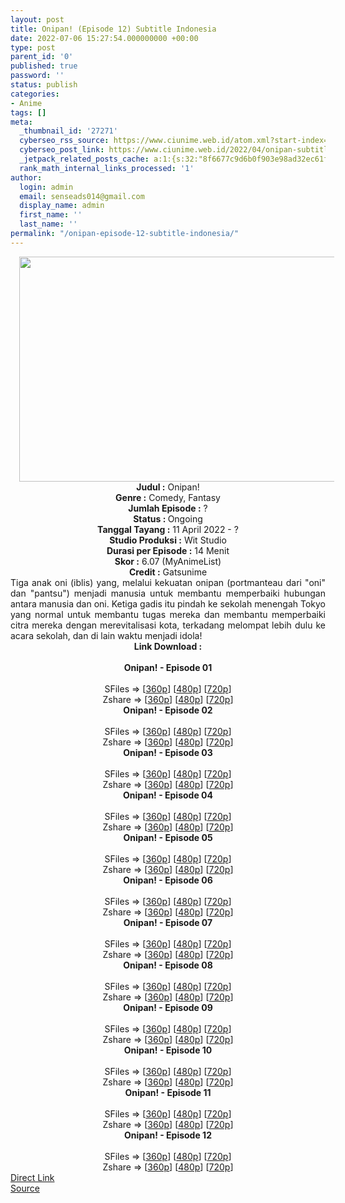 ```yaml
---
layout: post
title: Onipan! (Episode 12) Subtitle Indonesia
date: 2022-07-06 15:27:54.000000000 +00:00
type: post
parent_id: '0'
published: true
password: ''
status: publish
categories:
- Anime
tags: []
meta:
  _thumbnail_id: '27271'
  cyberseo_rss_source: https://www.ciunime.web.id/atom.xml?start-index=1
  cyberseo_post_link: https://www.ciunime.web.id/2022/04/onipan-subtitle-indonesia.html
  _jetpack_related_posts_cache: a:1:{s:32:"8f6677c9d6b0f903e98ad32ec61f8deb";a:2:{s:7:"expires";i:1657164551;s:7:"payload";a:3:{i:0;a:1:{s:2:"id";i:27035;}i:1;a:1:{s:2:"id";i:26937;}i:2;a:1:{s:2:"id";i:26895;}}}}
  rank_math_internal_links_processed: '1'
author:
  login: admin
  email: senseads014@gmail.com
  display_name: admin
  first_name: ''
  last_name: ''
permalink: "/onipan-episode-12-subtitle-indonesia/"
---
```

<div class="separator" style="clear: both; text-align: center;"><a href="https://blogger.googleusercontent.com/img/b/R29vZ2xl/AVvXsEjc2_uCm2HSivSUmw91t3QC0yWSNF-x-B0HdIEXs4U6MVgL1JeX_bOIdUf-RfVYsbASLFh247S6AIOsPEBJPWRfr64UcyaRQTi732K3gwHmFpNaCiWzC8vEicF8G49rE9rOK0CIQVvq-JuQwfjpLBkwHcRYq1JZENOXa6VvZFBH92s5NyB_au2fea2v/s1280/Onipan!.png" style="margin-left: 1em; margin-right: 1em;"><img border="0" data-original-height="720" data-original-width="1280" height="360" src="{{ site.baseurl }}/assets/2022/07/Onipan!.png" width="640" /></a></div>
<div class="separator" style="clear: both; text-align: center;"></div>
<div style="text-align: center;"><b>Judul</b><b><b> </b>:</b> Onipan!</div>
<div style="text-align: center;"><b><b>Genre :</b></b> Comedy, Fantasy</div>
<div style="text-align: center;"><b>Jumlah Episode :</b> ?<br /><b>Status :&nbsp;</b>Ongoing<br /><b>Tanggal Tayang :</b> 11 April&nbsp;2022 - ?<br /><b>Studio Produksi :</b>&nbsp;Wit Studio<br /><b>Durasi per Episode :</b> 14 Menit</div>
<div style="text-align: center;"><b>Skor :</b> 6.07 (MyAnimeList)</div>
<div style="text-align: center;"><b>Credit :</b>&nbsp;Gatsunime</div>
<div style="text-align: center;"></div>
<div style="text-align: justify;">Tiga anak oni (iblis) yang, melalui kekuatan onipan (portmanteau dari "oni" dan "pantsu") menjadi manusia untuk membantu memperbaiki hubungan antara manusia dan oni. Ketiga gadis itu pindah ke sekolah menengah Tokyo yang normal untuk membantu tugas mereka dan membantu memperbaiki citra mereka dengan merevitalisasi kota, terkadang melompat lebih dulu ke acara sekolah, dan di lain waktu menjadi idola!</div>
<div style="text-align: justify;"></div>
<div style="text-align: justify;"></div>
<div style="text-align: center;">
<div style="text-align: center;">
<div style="text-align: left;">
<div style="text-align: center;"><b>Link Download :</b></div>
<div style="text-align: center;"><b><br /></b></div>
<div style="text-align: center;"><span style="text-align: left;"><b>Onipan!&nbsp;</b></span><b>- Episode 01</b></div>
<div style="text-align: center;"><b><br /></b></div>
<div style="text-align: center;">SFiles =&gt; [<a href="http://www.solidfiles.com/v/jQAvP7LkgVzyx" target="_blank" rel="noopener">360p</a>] [<a href="http://www.solidfiles.com/v/nkrRK4Bg3MB7d" target="_blank" rel="noopener">480p</a>] [<a href="http://www.solidfiles.com/v/eWv5mY46xMw7m" target="_blank" rel="noopener">720p</a>]</div>
<div style="text-align: center;">Zshare =&gt; [<a href="https://www48.zippyshare.com/v/E3TwuBLZ/file.html" target="_blank" rel="noopener">360p</a>] [<a href="https://www48.zippyshare.com/v/Mj5mhwLf/file.html" target="_blank" rel="noopener">480p</a>] [<a href="https://www48.zippyshare.com/v/psIPKNHU/file.html" target="_blank" rel="noopener">720p</a>]</div>
<div style="text-align: center;"></div>
<div style="text-align: center;">
<div><span style="text-align: left;"><b>Onipan!&nbsp;</b></span><b>- Episode 02</b></div>
<div><b><br /></b></div>
<div>SFiles =&gt; [<a href="http://www.solidfiles.com/v/MW7pKzRWw4VgG" target="_blank" rel="noopener">360p</a>] [<a href="http://www.solidfiles.com/v/RxyMDNx6YAV5z" target="_blank" rel="noopener">480p</a>] [<a href="http://www.solidfiles.com/v/vNy7qVjrwQ22r" target="_blank" rel="noopener">720p</a>]</div>
<div>Zshare =&gt; [<a href="https://www48.zippyshare.com/v/oLphz0N2/file.html" target="_blank" rel="noopener">360p</a>] [<a href="https://www.mp4upload.com/w372y15ki46s" target="_blank" rel="noopener">480p</a>] [<a href="https://www.mp4upload.com/ikb2n36etwao" target="_blank" rel="noopener">720p</a>]</div>
<div></div>
<div>
<div><span style="text-align: left;"><b>Onipan!&nbsp;</b></span><b>- Episode 03</b></div>
<div><b><br /></b></div>
<div>SFiles =&gt; [<a href="http://www.solidfiles.com/v/pdZMRk4G4dQaw" target="_blank" rel="noopener">360p</a>] [<a href="http://www.solidfiles.com/v/2dNxpnWBdwVkN" target="_blank" rel="noopener">480p</a>] [<a href="http://www.solidfiles.com/v/dNa3ZXpMx4BqZ" target="_blank" rel="noopener">720p</a>]</div>
<div>Zshare =&gt; [<a href="https://www48.zippyshare.com/v/1EFFM32n/file.html" target="_blank" rel="noopener">360p</a>] [<a href="https://www.mp4upload.com/5tf75layohpo" target="_blank" rel="noopener">480p</a>] [<a href="https://www.mp4upload.com/h3swnj6vk1zd" target="_blank" rel="noopener">720p</a>]</div>
</div>
<div></div>
<div>
<div><span style="text-align: left;"><b>Onipan!&nbsp;</b></span><b>- Episode 04</b></div>
<div><b><br /></b></div>
<div>SFiles =&gt; [<a href="http://www.solidfiles.com/v/kXY4nYKQKgpyg" target="_blank" rel="noopener">360p</a>] [<a href="http://www.solidfiles.com/v/qda42XG7g4a2k" target="_blank" rel="noopener">480p</a>] [<a href="http://www.solidfiles.com/v/4Y7n3mrPVMVzm" target="_blank" rel="noopener">720p</a>]</div>
<div>Zshare =&gt; [<a href="https://www91.zippyshare.com/v/m1hcDdwT/file.html" target="_blank" rel="noopener">360p</a>] [<a href="https://www.mp4upload.com/c8r6y766ab2v" target="_blank" rel="noopener">480p</a>] [<a href="https://www91.zippyshare.com/v/7WhvFpiO/file.html" target="_blank" rel="noopener">720p</a>]</div>
</div>
<div></div>
<div>
<div><span style="text-align: left;"><b>Onipan!&nbsp;</b></span><b>- Episode 05</b></div>
<div><b><br /></b></div>
<div>SFiles =&gt; [<a href="http://www.solidfiles.com/v/dMQXdgk7DYR2G" target="_blank" rel="noopener">360p</a>] [<a href="http://www.solidfiles.com/v/RP5krZkKDVBmN" target="_blank" rel="noopener">480p</a>] [<a href="http://www.solidfiles.com/v/dMQXdGQmD5gAD" target="_blank" rel="noopener">720p</a>]</div>
<div>Zshare =&gt; [<a href="https://www15.zippyshare.com/v/uT7Qw9SS/file.html" target="_blank" rel="noopener">360p</a>] [<a href="https://www15.zippyshare.com/v/WQaV6sto/file.html" target="_blank" rel="noopener">480p</a>] [<a href="https://www15.zippyshare.com/v/kq2iW8PS/file.html" target="_blank" rel="noopener">720p</a>]</div>
</div>
<div></div>
<div>
<div><span style="text-align: left;"><b>Onipan!&nbsp;</b></span><b>- Episode 06</b></div>
<div><b><br /></b></div>
<div>SFiles =&gt; [<a href="http://www.solidfiles.com/v/dMQXdGB5MQMPG" target="_blank" rel="noopener">360p</a>] [<a href="http://www.solidfiles.com/v/MMryRLmLdNW6X" target="_blank" rel="noopener">480p</a>] [<a href="http://www.solidfiles.com/v/YPAXNK8Z5Pedd" target="_blank" rel="noopener">720p</a>]</div>
<div>Zshare =&gt; [<a href="https://www15.zippyshare.com/v/VcpOIbbN/file.html" target="_blank" rel="noopener">360p</a>] [<a href="https://www15.zippyshare.com/v/0SG04ZYo/file.html" target="_blank" rel="noopener">480p</a>] [<a href="https://www15.zippyshare.com/v/xaXbxuC9/file.html" target="_blank" rel="noopener">720p</a>]</div>
</div>
<div></div>
<div>
<div><span style="text-align: left;"><b>Onipan!&nbsp;</b></span><b>- Episode 07</b></div>
<div><b><br /></b></div>
<div>SFiles =&gt; [<a href="http://www.solidfiles.com/v/Pk5yz8gyqVaKW" target="_blank" rel="noopener">360p</a>] [<a href="http://www.solidfiles.com/v/wpdrQaYXKAxyG" target="_blank" rel="noopener">480p</a>] [<a href="http://www.solidfiles.com/v/VxVXm3zdNQ85N" target="_blank" rel="noopener">720p</a>]</div>
<div>Zshare =&gt; [<a href="https://www15.zippyshare.com/v/hy2Bda1h/file.html" target="_blank" rel="noopener">360p</a>] [<a href="https://www15.zippyshare.com/v/PkCPeYV2/file.html" target="_blank" rel="noopener">480p</a>] [<a href="https://www15.zippyshare.com/v/ksRMa19H/file.html" target="_blank" rel="noopener">720p</a>]</div>
</div>
<div></div>
<div>
<div><span style="text-align: left;"><b>Onipan!&nbsp;</b></span><b>- Episode 08</b></div>
<div><b><br /></b></div>
<div>SFiles =&gt; [<a href="http://www.solidfiles.com/v/7MyDX6QBYqVQq" target="_blank" rel="noopener">360p</a>] [<a href="http://www.solidfiles.com/v/GnwyXpk3XgZjM" target="_blank" rel="noopener">480p</a>] [<a href="http://www.solidfiles.com/v/peVX7ynWZWa2Z" target="_blank" rel="noopener">720p</a>]</div>
<div>Zshare =&gt; [<a href="https://www43.zippyshare.com/v/VyvEYXgo/file.html" target="_blank" rel="noopener">360p</a>] [<a href="https://www43.zippyshare.com/v/i1GyOFf8/file.html" target="_blank" rel="noopener">480p</a>] [<a href="https://www43.zippyshare.com/v/KndzsI32/file.html" target="_blank" rel="noopener">720p</a>]</div>
</div>
<div></div>
<div>
<div><span style="text-align: left;"><b>Onipan!&nbsp;</b></span><b>- Episode 09</b></div>
<div><b><br /></b></div>
<div>SFiles =&gt; [<a href="http://www.solidfiles.com/v/8y2YKngjyYddq" target="_blank" rel="noopener">360p</a>] [<a href="http://www.solidfiles.com/v/GnwyXAz2KNPnY" target="_blank" rel="noopener">480p</a>] [<a href="http://www.solidfiles.com/v/GnwyXavKq4235" target="_blank" rel="noopener">720p</a>]</div>
<div>Zshare =&gt; [<a href="https://www43.zippyshare.com/v/mZLR8p7g/file.html" target="_blank" rel="noopener">360p</a>] [<a href="https://www43.zippyshare.com/v/TSKKHTT7/file.html" target="_blank" rel="noopener">480p</a>] [<a href="https://www43.zippyshare.com/v/uTwJ0Isg/file.html" target="_blank" rel="noopener">720p</a>]</div>
</div>
<div></div>
<div>
<div><span style="text-align: left;"><b>Onipan!&nbsp;</b></span><b>- Episode 10</b></div>
<div><b><br /></b></div>
<div>SFiles =&gt; [<a href="http://www.solidfiles.com/v/A3kzmZYaMdwGG" target="_blank" rel="noopener">360p</a>] [<a href="http://www.solidfiles.com/v/dMmQjNaw2eqMn" target="_blank" rel="noopener">480p</a>] [<a href="http://www.solidfiles.com/v/mW3jvwnW5XZNN" target="_blank" rel="noopener">720p</a>]</div>
<div>Zshare =&gt; [<a href="https://www93.zippyshare.com/v/kc5nCOpt/file.html" target="_blank" rel="noopener">360p</a>] [<a href="https://www93.zippyshare.com/v/GJoyHpBh/file.html" target="_blank" rel="noopener">480p</a>] [<a href="https://www93.zippyshare.com/v/DdfuWVkX/file.html" target="_blank" rel="noopener">720p</a>]</div>
</div>
<div></div>
<div>
<div><span style="text-align: left;"><b>Onipan!&nbsp;</b></span><b>- Episode 11</b></div>
<div><b><br /></b></div>
<div>SFiles =&gt; [<a href="http://www.solidfiles.com/v/2YZ24vGad5BM7" target="_blank" rel="noopener">360p</a>] [<a href="http://www.solidfiles.com/v/k73gLj6eGkw7K" target="_blank" rel="noopener">480p</a>] [<a href="http://www.solidfiles.com/v/eZngLKRegvNxR" target="_blank" rel="noopener">720p</a>]</div>
<div>Zshare =&gt; [<a href="https://www64.zippyshare.com/v/38YtY3vf/file.html" target="_blank" rel="noopener">360p</a>] [<a href="https://www64.zippyshare.com/v/41iCCgkS/file.html" target="_blank" rel="noopener">480p</a>] [<a href="https://www64.zippyshare.com/v/Cfn0pZNt/file.html" target="_blank" rel="noopener">720p</a>]</div>
</div>
<div></div>
<div>
<div><span style="text-align: left;"><b>Onipan!&nbsp;</b></span><b>- Episode 12</b></div>
<div><b><br /></b></div>
<div>SFiles =&gt; [<a href="http://www.solidfiles.com/v/eZRN6NngX6NGD" target="_blank" rel="noopener">360p</a>] [<a href="http://www.solidfiles.com/v/4Q2jyRjaRKNWM" target="_blank" rel="noopener">480p</a>] [<a href="http://www.solidfiles.com/v/Vx4aK4DKKjaWe" target="_blank" rel="noopener">720p</a>]</div>
<div>Zshare =&gt; [<a href="https://www71.zippyshare.com/v/jggjyR2K/file.html" target="_blank" rel="noopener">360p</a>] [<a href="https://www71.zippyshare.com/v/IRlWhxhU/file.html" target="_blank" rel="noopener">480p</a>] [<a href="https://www71.zippyshare.com/v/1q2aZbiv/file.html" target="_blank" rel="noopener">720p</a>]</div>
</div>
</div>
</div>
</div>
</div>
<link rel="stylesheet" href="https://cdnjs.cloudflare.com/ajax/libs/font-awesome/4.7.0/css/font-awesome.min.css" />
<div class="divbtn"> <a href="https://handymansurrender.com/fihup8buzv?key=94550f7ce39444073321dde3b8782f97" class="btn"><i class="fa fa-download"></i> Direct Link</a> <br /><a href="https://www.ciunime.web.id/2022/04/onipan-subtitle-indonesia.html">Source</a> </div>
